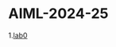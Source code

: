 # AIML-2024-25
1.[lab0](https://github.com/aditin11/AIML-2024-25/blob/main/Welcome_To_Colaboratory.ipynb)
